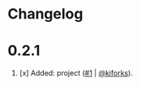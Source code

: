 # Changelog

<a name="0.2.1"></a>

# 0.2.1

1. [x] Added: project ([#1](https://github.com/kiforks/toolkit/pull/1) | [@kiforks](https://github.com/kiforks)).

